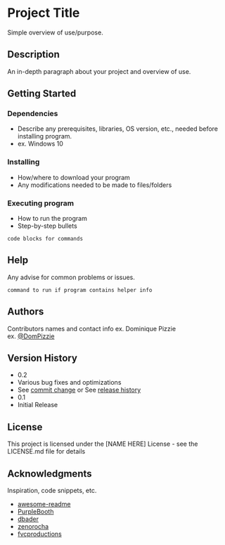 # Project Title
Simple overview of use/purpose.
## Description
An in-depth paragraph about your project and overview of use.
## Getting Started
### Dependencies
* Describe any prerequisites, libraries, OS version, etc., needed before installing program.
* ex. Windows 10
### Installing
* How/where to download your program
* Any modifications needed to be made to files/folders
### Executing program
* How to run the program
* Step-by-step bullets
```
code blocks for commands
```
## Help
Any advise for common problems or issues.
```
command to run if program contains helper info
```
## Authors
Contributors names and contact info
ex. Dominique Pizzie  
ex. [@DomPizzie](https://twitter.com/dompizzie)
## Version History
* 0.2
* Various bug fixes and optimizations
* See [commit change]() or See [release history]()
* 0.1
* Initial Release
## License
This project is licensed under the [NAME HERE] License - see the LICENSE.md file for details
## Acknowledgments
Inspiration, code snippets, etc.
* [awesome-readme](https://github.com/matiassingers/awesome-readme)
* [PurpleBooth](https://gist.github.com/PurpleBooth/109311bb0361f32d87a2)
* [dbader](https://github.com/dbader/readme-template)
* [zenorocha](https://gist.github.com/zenorocha/4526327)
* [fvcproductions](https://gist.github.com/fvcproductions/1bfc2d4aecb01a834b46)
